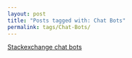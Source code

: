 ```yaml
---
layout: post
title: "Posts tagged with: Chat Bots"
permalink: tags/Chat-Bots/
---
```

[Stackexchange chat bots](/2012/01/stackexchange-chat-bots)
